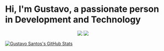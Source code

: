 <h1>Hi, I'm Gustavo, a passionate person in Development and Technology</h1>

<p align="center">
<a href="https://instagram.com/gusta.vt"><img src="https://img.shields.io/badge/-@gusta.vt-E4405F?style=flat-square&logo=Instagram&logoColor=white"/></a>
<a href="https://www.linkedin.com/in/gustavo-juneo/"><img src="http://img.shields.io/badge/-Gustavo%20Santos-0077B5?style=flat-square&logo=Linkedin&logoColor=white"/></a>

</p>

[![Gustavo Santos's GitHub Stats](https://github-readme-stats.vercel.app/api?username=gustavojuneo)](https://github.com/anuraghazra/github-readme-stats)
